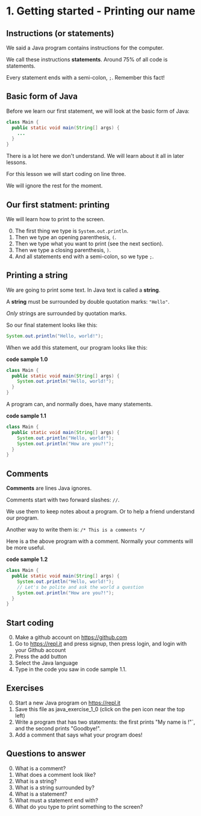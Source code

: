 
# 1. Getting started - Printing our name

## Instructions (or statements)

We said a Java program contains instructions for the computer.

We call these instructions **statements**. Around 75% of all code is statements. 

Every statement ends with a semi-colon, `;`. Remember this fact!

## Basic form of Java

Before we learn our first statement, we will look at the basic form of Java:

```java
class Main {
  public static void main(String[] args) {
    ...
  }
}
```

There is a lot here we don't understand. We will learn about it all in later lessons.

For this lesson we will start coding on line three.

We will ignore the rest for the moment.

## Our first statment: printing

We will learn how to print to the screen.

0. The first thing we type is `System.out.println`. 
0. Then we type an opening parenthesis, `(`. 
0. Then we type what you want to print (see the next section).
0. Then we type a closing parenthesis, `)`.
0. And all statements end with a semi-colon, so we type `;`.

## Printing a **string**

We are going to print some text. In Java text is called a **string**.

A **string** must be surrounded by double quotation marks: `"Hello"`.

*Only* strings are surrounded by quotation marks.

So our final statement looks like this:

```java
System.out.println("Hello, world!");
```

When we add this statement, our program looks like this:

**code sample 1.0**
```java
class Main {
  public static void main(String[] args) {
    System.out.println("Hello, world!");
  }
}
```

A program can, and normally does, have many statements.

**code sample 1.1**
```java
class Main {
  public static void main(String[] args) {
    System.out.println("Hello, world!");
    System.out.println("How are you?!");
  }
}
```

## Comments

**Comments** are lines Java ignores.

Comments start with two forward slashes: `//`. 

We use them to keep notes about a program. Or to help a friend understand our program.

Another way to write them is: `/* This is a comments */`

Here is a the above program with a comment. Normally your comments will be more useful.

**code sample 1.2**

```java
class Main {
  public static void main(String[] args) {
    System.out.println("Hello, world!");
    // Let's be polite and ask the world a question
    System.out.println("How are you?!");
  }
}
```

## Start coding ##

0. Make a github account on https://github.com
0. Go to https://repl.it and press signup, then press login, and login with your Github account
0. Press the add button
0. Select the Java language
0. Type in the code you saw in code sample 1.1.

## Exercises ##

0. Start a new Java program on https://repl.it
0. Save this file as java_exercise_1_0 (click on the pen icon near the top left)
0. Write a program that has two statements: the first prints "My name is <insert your name here>!"`, and the second prints "Goodbye!".
0. Add a comment that says what your program does!

## Questions to answer ##

0. What is a comment?
0. What does a comment look like?
0. What is a string?
0. What is a string surrounded by?
0. What is a statement?
0. What must a statement end with?
0. What do you type to print something to the screen?
